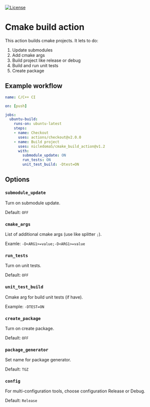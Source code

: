 [![License][license-image]][license-url]
# Cmake build action
This action builds cmake projects.
It lets to do:
1) Update submodules
2) Add cmake args
3) Build project like release or debug
4) Build and run unit tests
5) Create package

## Example workflow
```yaml
name: C/C++ CI

on: [push]

jobs:
  ubuntu-build:
    runs-on: ubuntu-latest
    steps:
    - name: Checkout
      uses: actions/checkout@v2.0.0
    - name: Build project
      uses: nicledomaS/cmake_build_action@v1.2
      with:
        submodule_update: ON
        run_tests: ON
        unit_test_build: -Dtest=ON
```
## Options
### `submodule_update`
Turn on submodule update.

Default: `OFF`

### `cmake_args`
List of additional cmake args (use like splitter `;`).

Examle: `-D<ARG1>=value;-D<ARG1>=value`

### `run_tests`
Turn on unit tests.

Default: `OFF`

### `unit_test_build`
Cmake arg for build unit tests (if have).

Example: `-DTEST=ON`

### `create_package`
Turn on create package.

Default: `OFF`

### `package_generator`
Set name for package generator.

Default: `TGZ`

### `config`
For multi-configuration tools, choose configuration Release or Debug.

Default: `Release`

[license-image]: https://img.shields.io/badge/license-MIT-blue.svg
[license-url]: LICENSE
